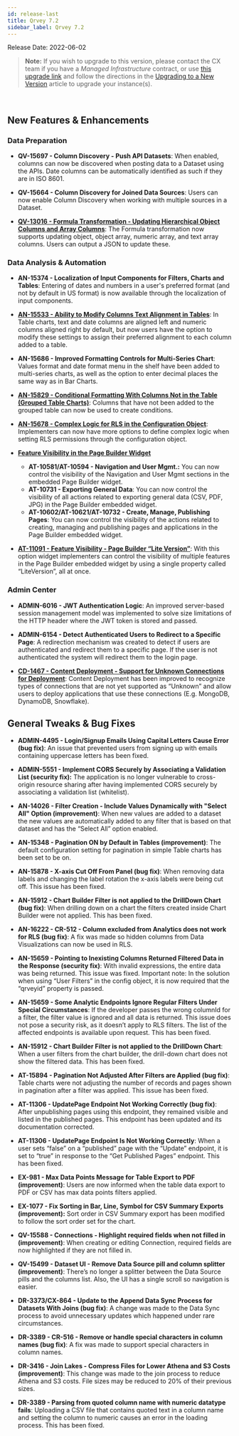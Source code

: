 ```yaml
---
id: release-last
title: Qrvey 7.2
sidebar_label: Qrvey 7.2
---
```

<div style={{textAlign: "justify"}}>

Release Date: 2022-06-02

>**Note:** If you wish to upgrade to this version, please contact the CX team if you have a *Managed Infrastructure* contract, or use <a href="https://qrvey-autodeployapp.s3.amazonaws.com/autodeployappCloudformation-enterprise-7.2.json" target="_blank">this upgrade link</a> and follow the directions in the <a href="/docs/get-started/upgrading-new-version" target="_blank">Upgrading to a New Version</a> article to upgrade your instance(s). 
<br/>

## New Features & Enhancements
 
### Data Preparation
 
* <strong>QV-15697 - Column Discovery - Push API Datasets</strong>: When enabled, columns can now be discovered when posting data to a Dataset using the APIs. Date columns can be automatically identified as such if they are in ISO 8601.
 
* <strong>QV-15664 - Column Discovery for Joined Data Sources</strong>: Users can now enable Column Discovery when working with multiple sources in a Dataset.
 
 
* **[QV-13016 - Formula Transformation - Updating Hierarchical Object Columns and Array Columns](../ui-docs/datasets/datasets.md#transformations)**: The Formula transformation now supports updating object, object array, numeric array, and text array columns. Users can output a JSON to update these.
 

 
### Data Analysis & Automation
 
 
* <strong>AN-15374 - Localization of Input Components for Filters, Charts and Tables</strong>: Entering of dates and numbers in a user's preferred format (and not by default in US format) is now available through the localization of input components.
 
 
* **[AN-15533 - Ability to Modify Columns Text Alignment in Tables](../ui-docs/dataviews/chart-types/table.md#styles)**: In Table charts, text and date columns are aligned left and numeric columns aligned right by default, but now users have the option to modify these settings to assign their preferred alignment to each column added to a table.
 
 
* <strong>AN-15686 - Improved Formatting Controls for Multi-Series Chart</strong>: Values format and date format menu in the shelf have been added to multi-series charts, as well as the option to enter decimal places the same way as in Bar Charts.
 
 
* **[AN-15829 - Conditional Formatting With Columns Not in the Table (Grouped Table Charts)](../ui-docs/dataviews/chart-types/table.md#styles)**: Columns that have not been added to the grouped table can now be used to create conditions.
 
 
* **[AN-15678 - Complex Logic for RLS in the Configuration Object](../admin/record-level-security.md)**: Implementers can now have more options to define complex logic when setting RLS permissions through the configuration object.


* **[Feature Visibility in the Page Builder Widget](../embedding/widgets/app-building/page-builder.md)**

  * <strong>AT-10581/AT-10594 - Navigation and User Mgmt.:</strong> You can now control the visibility of the Navigation and User Mgmt sections in the embedded Page Builder widget.
  * <strong>AT-10731 - Exporting General Data</strong>: You can now control the visibility of all actions related to exporting general data (CSV, PDF, JPG) in the Page Builder embedded widget.
  * <strong>AT-10602/AT-10621/AT-10732 - Create, Manage, Publishing Pages</strong>: You can now control the visibility of the actions related to creating, managing and publishing pages and applications in the Page Builder embedded widget.
 

* **[AT-11091 - Feature Visibility - Page Builder “Lite Version”](..embedding/widgets/app-building/page-builder.md)**: With this option widget implementers can control the visibility of multiple features in the Page Builder embedded widget by using a single property called “LiteVersion”, all at once.
 
 
### Admin Center
 
* <strong>ADMIN-6016 - JWT Authentication Logic</strong>: An improved server-based session management model was implemented to solve size limitations of the HTTP header where the JWT token is stored and passed.
 
 
* <strong>ADMIN-6154 - Detect Authenticated Users to Redirect to a Specific Page</strong>: A redirection mechanism was created to detect if users are authenticated and redirect them to a specific page. If the user is not authenticated the system will redirect them to the login page.
 
 
* **[CD-1467 - Content Deployment - Support for Unknown Connections for Deployment](../admin/content-deployment/definitions.md)**: Content Deployment has been improved to recognize types of connections that are not yet supported as “Unknown” and allow users to deploy applications that use these connections (E.g. MongoDB, DynamoDB, Snowflake).
## General Tweaks & Bug Fixes
 
* <strong>ADMIN-4495 - Login/Signup Emails Using Capital Letters Cause Error (bug fix)</strong>: An issue that prevented users from signing up with emails containing uppercase letters has been fixed.
 
 
* <strong>ADMIN-5551 - Implement CORS Securely by Associating a Validation List (security fix):</strong> The application is no longer vulnerable to cross-origin resource sharing after having implemented CORS securely by associating a validation list (whitelist).
 
 
* <strong>AN-14026 - Filter Creation - Include Values Dynamically with "Select All" Option (improvement)</strong>: When new values are added to a dataset the new values are automatically added to any filter that is based on that dataset and has the “Select All” option enabled.
 
* <strong>AN-15348 - Pagination ON by Default in Tables (improvement)</strong>: The default configuration setting for pagination in simple Table charts has been set to be on. 
 
 
* <strong>AN-15878 - X-axis Cut Off From Panel (bug fix)</strong>: When removing data labels and changing the label rotation the x-axis labels were being cut off. This issue has been fixed.
 
 
* <strong>AN-15912 - Chart Builder Filter is not applied to the DrillDown Chart (bug fix)</strong>: When drilling down on a chart the filters created inside Chart Builder were not applied. This has been fixed.
 
* <strong>AN-16222 - CR-512 - Column excluded from Analytics does not work for RLS (bug fix)</strong>: A fix was made so hidden columns from Data Visualizations can now be used in RLS.
 
 
* <strong>AN-15659 - Pointing to Inexisting Columns Returned Filtered Data in the Response (security fix)</strong>: With invalid expressions, the entire data was being returned. This issue was fixed. Important note: In the solution when using “User Filters” in the config object, it is now required that the “qrveyid” property is passed. 
 
* <strong>AN-15659 - Some Analytic Endpoints Ignore Regular Filters Under Special Circumstances</strong>: If the developer passes the wrong columnId for a filter, the filter value is ignored and all data is returned. This issue does not pose a security risk, as it doesn’t apply to RLS filters. The list of the affected endpoints is available upon request. This has been fixed.
 
* <strong>AN-15912 - Chart Builder Filter is not applied to the DrillDown Chart</strong>: When a user filters from the chart builder, the drill-down chart does not show the filtered data. This has been fixed.
 
 
* <strong>AT-15894 - Pagination Not Adjusted After Filters are Applied (bug fix)</strong>: Table charts were not adjusting the number of records and pages shown in pagination after a filter was applied. This issue has been fixed.
 
 
* <strong>AT-11306 - UpdatePage Endpoint Not Working Correctly (bug fix)</strong>: After unpublishing pages using this endpoint, they remained visible and listed in the published pages. This endpoint has been updated and its documentation corrected.
 
* <strong>AT-11306 - UpdatePage Endpoint Is Not Working Correctly</strong>: When a user sets “false” on a “published” page with the “Update” endpoint, it is set to “true” in response to the “Get Published Pages” endpoint. This has been fixed.
 
* <strong>EX-981 - Max Data Points Message for Table Export to PDF (improvement)</strong>: Users are now informed when the table data export to PDF or CSV has max data points filters applied.
 
 
* <strong>EX-1077 - Fix Sorting in Bar, Line, Symbol for CSV Summary Exports (improvement):</strong> Sort order in CSV Summary export has been modified to follow the sort order set for the chart.
 
 
* <strong>QV-15588 - Connections - Highlight required fields when not filled in (improvement)</strong>: When creating or editing Connection, required fields are now highlighted if they are not filled in.
 
* <strong>QV-15499 - Dataset UI - Remove Data Source pill and column splitter (improvement)</strong>: There’s no longer a splitter between the Data Source pills and the columns list. Also, the UI has a single scroll so navigation is easier.
 
* <strong>DR-3373/CX-864 - Update to the Append Data Sync Process for Datasets With Joins (bug fix)</strong>: A change was made to the Data Sync process to avoid unnecessary updates which happened under rare circumstances.
 
* <strong>DR-3389 - CR-516 - Remove or handle special characters in column names (bug fix)</strong>: A fix was made to support special characters in column names.
 
* <strong>DR-3416 - Join Lakes - Compress Files for Lower Athena and S3 Costs (improvement)</strong>: This change was made to the join process to reduce Athena and S3 costs. File sizes may be reduced to 20% of their previous sizes.
 
* <strong>DR-3389 - Parsing from quoted column name with numeric datatype fails</strong>: Uploading a CSV file that contains quoted text in a column name and setting the column to numeric causes an error in the loading process. This has been fixed.
 
</div>
